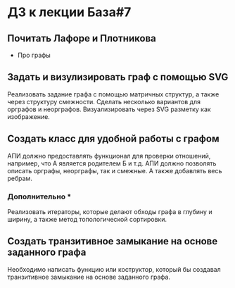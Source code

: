 # ДЗ к лекции База#7

## Почитать Лафоре и Плотникова

* Про графы

## Задать и визулизировать граф с помощью SVG

Реализовать задание графа с помощью матричных структур, а также через структуру смежности.
Сделать несколько вариантов для орграфов и неорграфов. Визуализировать через SVG разметку как изображение.

## Создать класс для удобной работы с графом

АПИ должно предоставлять функционал для проверки отношений, например, что А является родителем Б и т.д.
АПИ должно позволять описать орграфы, неорграфы, так и смежные. А также добавлять весь ребрам.

### Дополнительно *

Реализовать итераторы, которые делают обходы графа в глубину и ширину, а также метод топологической сортировки.

## Создать транзитивное замыкание на основе заданного графа

Необходимо написать функцию или коструктор, который бы создавал транзитивное замыкание на основе заданного графа.